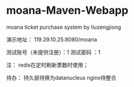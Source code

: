 # moana-Maven-Webapp
moana ticket purchase system by liuzengjiong

演示地址： 119.29.10.25:8080/moana

测试账号（未提供注册）：1
测试密码 ：1




注：
redis在定时刷新票数时使用；

待办：
持久层待换为datanucleus
nginx待整合
